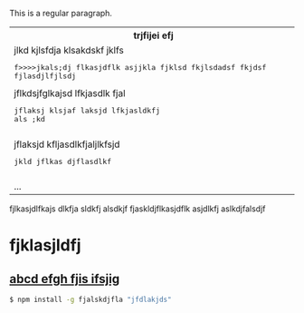 This is a regular paragraph.

<table>
    <tr>
        <th>trjfijei efj</th>
        <th>jklj</th>
    </tr>
    <tr>
        <td>
            jlkd kjlsfdja klsakdskf jklfs
            <pre>
f&gt;&gt;&gt;&gt;jkals;dj flkasjdflk asjjkla fjklsd fkjlsdadsf fkjdsf
fjlasdjlfjlsdj</pre>
jflkdsjfglkajsd lfkjasdlk fjal
            <pre>
jflaksj klsjaf laksjd lfkjasldkfj
als ;kd</pre>
        </td>
        <td>
            <pre>
jlgkjds flkj la
skdj flkajsd flkjasdlkf</pre>
            lkjdfa jdklfasdljf lskdjfklajs fkldaklsd
        </td>
    </tr>
    <tr>
        <td>
            jflaksjd kfljasdlkfjaljlkfsjd
            <pre>
jkld jflkas djflasdlkf</pre>
        </td>
        <td>
            jklfa sdlkfja lsjglkdfjjalk fjkasld
            <pre>
jlksad fjlkas dfklja sdlkfj alks
djf lkas</pre>
        </td>
    </tr>
    <tr>
        <td>...　　　　　　　　　　　　　　　　　　　　　　　　　　　　　　</td>
        <td>...　　　　　　　　　　　　　　　　　　　　　　　　　　　　　　</td>
    </tr>
</table>

fjlkasjdlfkajs dlkfja sldkfj alsdkjf
fjaskldjflkasjdflk asjdlkfj aslkdjfalsdjf

fjklasjldfj
====

[abcd efgh fjis    ifsjig](http://www.apple.com/)
----

```bash
$ npm install -g fjalskdjfla "jfdlakjds"
```

